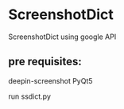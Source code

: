 # ScreenshotDict
ScreenshotDict using google API 

## pre requisites:
 deepin-screenshot
 PyQt5
 
run ssdict.py 
